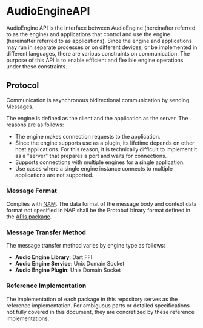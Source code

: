 # AudioEngineAPI

AudioEngine API is the interface between AudioEngine (hereinafter referred to as the engine) and applications that control and use the engine (hereinafter referred to as applications).
Since the engine and applications may run in separate processes or on different devices, or be implemented in different languages, there are various constraints on communication. The purpose of this API is to enable efficient and flexible engine operations under these constraints.

## Protocol

Communication is asynchronous bidirectional communication by sending Messages.

The engine is defined as the client and the application as the server. The reasons are as follows:

- The engine makes connection requests to the application.
- Since the engine supports use as a plugin, its lifetime depends on other host applications. For this reason, it is technically difficult to implement it as a "server" that prepares a port and waits for connections.
- Supports connections with multiple engines for a single application.
- Use cases where a single engine instance connects to multiple applications are not supported.

### Message Format

Complies with [NAM](nam-v1.md).
The data format of the message body and context data format not specified in NAP shall be the Protobuf binary format defined in the [APIs package](../../APIs/novonotes/audio_engine/README.md).

### Message Transfer Method

The message transfer method varies by engine type as follows:

- **Audio Engine Library**: Dart FFI
- **Audio Engine Service**: Unix Domain Socket
- **Audio Engine Plugin**: Unix Domain Socket

### Reference Implementation

The implementation of each package in this repository serves as the reference implementation.
For ambiguous parts or detailed specifications not fully covered in this document, they are concretized by these reference implementations.